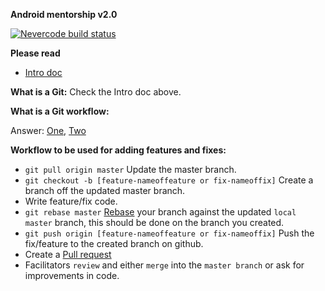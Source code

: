 **Android mentorship v2.0**

[![Nevercode build status](https://app.nevercode.io/api/projects/de98a153-97a2-4eab-9bfe-4ac53d72437e/workflows/0fec983a-5c48-4244-8142-b3deb9ecb520/status_badge.svg?branch=master)](https://app.nevercode.io/#/project/de98a153-97a2-4eab-9bfe-4ac53d72437e/workflow/0fec983a-5c48-4244-8142-b3deb9ecb520/latestBuild?branch=master)

**Please read**
- [Intro doc](https://docs.google.com/document/d/1jJWasAozrD9ulrdzu8bLY6XSc_STlhy2kRsxnubVrZ4/edit?usp=sharing)

**What is a Git:** Check the Intro doc above.

**What is a Git workflow:**

Answer:
[One](https://guides.github.com/introduction/flow/), [Two](http://scottchacon.com/2011/08/31/github-flow.html)

**Workflow to be used for adding features and fixes:**

- `git pull origin master` Update the master branch. 
- `git checkout -b [feature-nameoffeature or fix-nameoffix]` Create a branch off the updated master branch.
- Write feature/fix code.
- `git rebase master` [Rebase](https://www.atlassian.com/git/tutorials/rewriting-history/git-rebase) your branch against the updated `local master` branch, 
this should be done on the branch you created.
- `git push origin [feature-nameoffeature or fix-nameoffix]` Push the fix/feature to the created branch on github.
- Create a [Pull request](https://help.github.com/articles/about-pull-requests/)
- Facilitators `review` and either `merge` into the `master branch` or ask for improvements in code.
